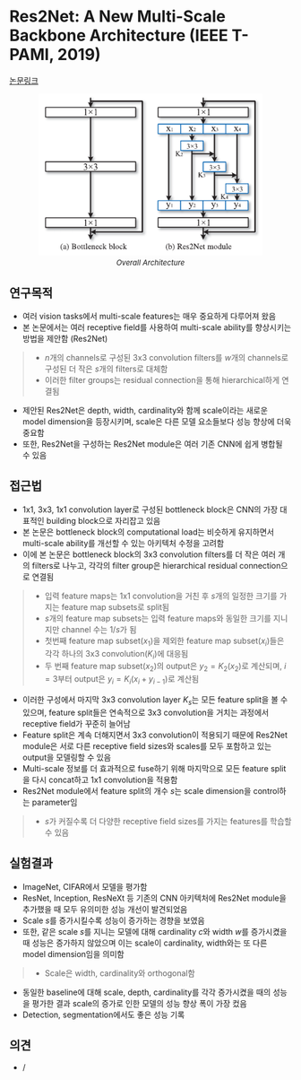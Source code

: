 # Res2Net: A New Multi-Scale Backbone Architecture (IEEE T-PAMI, 2019)

[논문링크](https://ieeexplore.ieee.org/abstract/document/8821313)

<p align="center">
    <img width="400" alt='fig1' src="./img/01_25_01.png?raw=true"></br>
    <em><font size=2>Overall Architecture</font></em>
</p>

## 연구목적
- 여러 vision tasks에서 multi-scale features는 매우 중요하게 다루어져 왔음
- 본 논문에서는 여러 receptive field를 사용하여 multi-scale ability를 향상시키는 방법을 제안함 (Res2Net)
> - $n$개의 channels로 구성된 3x3 convolution filters를 $w$개의 channels로 구성된 더 작은 $s$개의 filters로 대체함
> - 이러한 filter groups는 residual connection을 통해 hierarchical하게 연결됨
- 제안된 Res2Net은 depth, width, cardinality와 함께 scale이라는 새로운 model dimension을 등장시키며, scale은 다른 모델 요소들보다 성능 향상에 더욱 중요함
- 또한, Res2Net을 구성하는 Res2Net module은 여러 기존 CNN에 쉽게 병합될 수 있음

## 접근법
- 1x1, 3x3, 1x1 convolution layer로 구성된 bottleneck block은 CNN의 가장 대표적인 building block으로 자리잡고 있음
- 본 논문은 bottleneck block의 computational load는 비슷하게 유지하면서 multi-scale ability를 개선할 수 있는 아키텍처 수정을 고려함
- 이에 본 논문은 bottleneck block의 3x3 convolution filters를 더 작은 여러 개의 filters로 나누고, 각각의 filter group은 hierarchical residual connection으로 연결됨
> - 입력 feature maps는 1x1 convolution을 거친 후 $s$개의 일정한 크기를 가지는 feature map subsets로 split됨
> - $s$개의 feature map subsets는 입력 feature maps와 동일한 크기를 지니지만 channel 수는 $1/s$가 됨
> - 첫번째 feature map subset($x_1$)을 제외한 feature map subset($x_i$)들은 각각 하나의 3x3 convolution($K_i$)에 대응됨
> - 두 번째 feature map subset($x_2$)의 output은 $y_2=K_2(x_2)$로 계산되며, $i=3$부터 output은 $y_i=K_i(x_i+y_{i-1})$로 계산됨
- 이러한 구성에서 마지막 3x3 convolution layer $K_s$는 모든 feature split을 볼 수 있으며, feature split들은 연속적으로 3x3 convolution을 거치는 과정에서 receptive field가 꾸준히 늘어남
- Feature split은 계속 더해지면서 3x3 convolution이 적용되기 때문에 Res2Net module은 서로 다른 receptive field sizes와 scales를 모두 포함하고 있는 output을 모델링할 수 있음 
- Multi-scale 정보를 더 효과적으로 fuse하기 위해 마지막으로 모든 feature split을 다시 concat하고 1x1 convolution을 적용함
- Res2Net module에서 feature split의 개수 $s$는 scale dimension을 control하는 parameter임
> - $s$가 커질수록 더 다양한 receptive field sizes를 가지는 features를 학습할 수 있음

## 실험결과
- ImageNet, CIFAR에서 모델을 평가함
- ResNet, Inception, ResNeXt 등 기존의 CNN 아키텍처에 Res2Net module을 추가했을 때 모두 유의미한 성능 개선이 발견되었음
- Scale $s$를 증가시킬수록 성능이 증가하는 경향을 보였음
- 또한, 같은 scale $s$를 지니는 모델에 대해 cardinality $c$와 width $w$를 증가시켰을 때 성능은 증가하지 않았으며 이는 scale이 cardinality, width와는 또 다른 model dimension임을 의미함
> - Scale은 width, cardinality와 orthogonal함
- 동일한 baseline에 대해 scale, depth, cardinality를 각각 증가시켰을 때의 성능을 평가한 결과 scale의 증가로 인한 모델의 성능 향상 폭이 가장 컸음
- Detection, segmentation에서도 좋은 성능 기록

## 의견
- / 